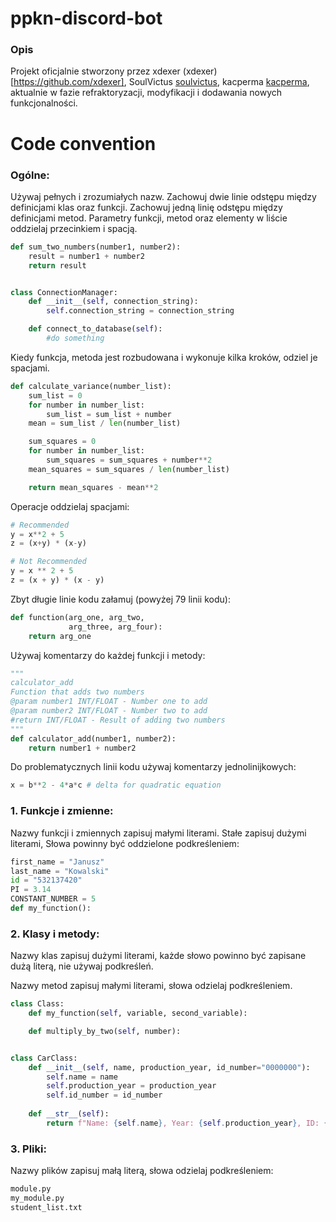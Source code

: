 # ppkn-discord-bot

### Opis

Projekt oficjalnie stworzony przez xdexer (xdexer)[https://github.com/xdexer], SoulVictus [soulvictus](https://github.com/soulvictus), kacperma [kacperma](https://github.com/kacperma), aktualnie w fazie refraktoryzacji, modyfikacji i dodawania nowych funkcjonalności.

# Code convention

### Ogólne:

Używaj pełnych i zrozumiałych nazw.
Zachowuj dwie linie odstępu między definicjami klas oraz funkcji.
Zachowuj jedną linię odstępu między definicjami metod.
Parametry funkcji, metod oraz elementy w liście oddzielaj przecinkiem i spacją.

```python
def sum_two_numbers(number1, number2):
	result = number1 + number2
	return result


class ConnectionManager:
	def __init__(self, connection_string):
		self.connection_string = connection_string

	def connect_to_database(self):
		#do something
```

Kiedy funkcja, metoda jest rozbudowana i wykonuje kilka kroków, odziel je spacjami.

```python
def calculate_variance(number_list):
    sum_list = 0
    for number in number_list:
        sum_list = sum_list + number
    mean = sum_list / len(number_list)

    sum_squares = 0
    for number in number_list:
        sum_squares = sum_squares + number**2
    mean_squares = sum_squares / len(number_list)

    return mean_squares - mean**2    
```

Operacje oddzielaj spacjami:

```python
# Recommended
y = x**2 + 5
z = (x+y) * (x-y)

# Not Recommended
y = x ** 2 + 5
z = (x + y) * (x - y)
```

Zbyt długie linie kodu załamuj (powyżej 79 linii kodu):

```python
def function(arg_one, arg_two,
             arg_three, arg_four):
    return arg_one
```

Używaj komentarzy do każdej funkcji i metody:
```python
"""
calculator_add
Function that adds two numbers
@param number1 INT/FLOAT - Number one to add
@param number2 INT/FLOAT - Number two to add
#return INT/FLOAT - Result of adding two numbers
"""
def calculator_add(number1, number2):
    return number1 + number2
```
Do problematycznych linii kodu używaj komentarzy jednolinijkowych:
```python
x = b**2 - 4*a*c # delta for quadratic equation
```

### 1. Funkcje i zmienne:

Nazwy funkcji i zmiennych zapisuj małymi literami.
Stałe zapisuj dużymi literami,
Słowa powinny być oddzielone podkreśleniem:

```python
first_name = "Janusz"
last_name = "Kowalski"
id = "532137420"
PI = 3.14
CONSTANT_NUMBER = 5
def my_function():
```

### 2. Klasy i metody:

Nazwy klas zapisuj dużymi literami, każde słowo powinno być zapisane dużą literą,
nie używaj podkreśleń.

Nazwy metod zapisuj małymi literami, słowa odzielaj podkreśleniem.

```python
class Class:
	def my_function(self, variable, second_variable):

	def multiply_by_two(self, number):


class CarClass:
	def __init__(self, name, production_year, id_number="0000000"):
		self.name = name
		self.production_year = production_year
		self.id_number = id_number
	
	def __str__(self):
		return f"Name: {self.name}, Year: {self.production_year}, ID: {self.id_number}"
```
### 3. Pliki:

Nazwy plików zapisuj małą literą, słowa odzielaj podkreśleniem:

```python
module.py
my_module.py
student_list.txt
```
